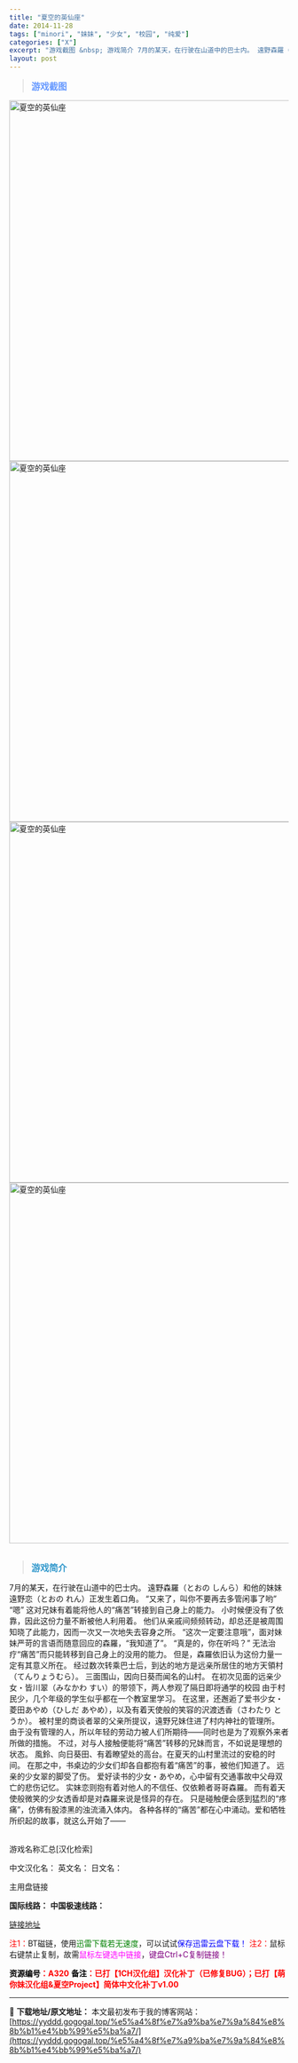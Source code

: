 ```yaml
---
title: "夏空的英仙座"
date: 2014-11-28
tags: ["minori", "妹妹", "少女", "校园", "纯爱"]
categories: ["X"]
excerpt: "游戏截图 &nbsp; 游戏简介 7月的某天，在行驶在山道中的巴士内。 遠野森羅（とおの しんら）和他的妹妹遠野恋（とおの れん）正发生着口角。 “又来了，叫你不要再去多管闲事了哟” “嗯” 这对兄妹有着能将他人的“痛苦”转接到自己身上的能力。 小时候便没有了依靠，因此这份力量不断被他人利用着。 他&hellip;"
layout: post
---
```


<div>
<blockquote><b><span style="font-size: 12pt; color: #6699ff;">游戏截图</span></b></blockquote>
<div><img title="点击放大" src="https://yyddd.gogogal.top/wp-content/uploads/2025/04/20250430_681200051a13f.webp" alt="夏空的英仙座" width="650" /></div>
<div><img title="点击放大" src="https://yyddd.gogogal.top/wp-content/uploads/2025/04/20250430_68120006c0b56.webp" alt="夏空的英仙座" width="650" /></div>
<div><img title="点击放大" src="https://yyddd.gogogal.top/wp-content/uploads/2025/04/20250430_6812000846620.webp" alt="夏空的英仙座" width="650" /></div>
<div><img title="点击放大" src="https://yyddd.gogogal.top/wp-content/uploads/2025/04/20250430_6812000977501.webp" alt="夏空的英仙座" width="650" /></div>
&nbsp;
<blockquote><b><span style="font-size: 12pt; color: #3399cc;">游戏简介</span></b></blockquote>
<div>7月的某天，在行驶在山道中的巴士内。
遠野森羅（とおの しんら）和他的妹妹遠野恋（とおの れん）正发生着口角。
“又来了，叫你不要再去多管闲事了哟”
“嗯”
这对兄妹有着能将他人的“痛苦”转接到自己身上的能力。
小时候便没有了依靠，因此这份力量不断被他人利用着。
他们从亲戚间频频转动，却总还是被周围知晓了此能力，因而一次又一次地失去容身之所。
“这次一定要注意哦”，面对妹妹严苛的言语而随意回应的森羅，“我知道了”。
“真是的，你在听吗？”
无法治疗“痛苦”而只能转移到自己身上的没用的能力。
但是，森羅依旧认为这份力量一定有其意义所在。
经过数次转乘巴士后，到达的地方是远亲所居住的地方天領村（てんりょうむら）。
三面围山，因向日葵而闻名的山村。
在初次见面的远亲少女・皆川翠（みなかわ すい）的带领下，两人参观了隔日即将通学的校园
由于村民少，几个年级的学生似乎都在一个教室里学习。
在这里，还邂逅了爱书少女・菱田あやめ（ひしだ あやめ），以及有着天使般的笑容的沢渡透香（さわたり とうか）。
被村里的商谈者翠的父亲所提议，遠野兄妹住进了村内神社的管理所。
由于没有管理的人，所以年轻的劳动力被人们所期待——同时也是为了观察外来者所做的措施。
不过，对与人接触便能将“痛苦”转移的兄妹而言，不如说是理想的状态。
風鈴、向日葵田、有着瞭望处的高台。在夏天的山村里流过的安稳的时间。
在那之中，书桌边的少女们却各自都抱有着“痛苦”的事，被他们知道了。
远亲的少女翠的脚受了伤。
爱好读书的少女・あやめ，心中留有交通事故中父母双亡的悲伤记忆。
实妹恋则抱有着对他人的不信任、仅依赖者哥哥森羅。
而有着天使般微笑的少女透香却是对森羅来说是怪异的存在。
只是碰触便会感到猛烈的“疼痛”，仿佛有股漆黑的浊流涌入体内。
各种各样的“痛苦”都在心中涌动。爱和牺牲所织起的故事，就这么开始了——</div>
&nbsp;

游戏名称汇总[汉化检索]

中文汉化名：
英文名：
日文名：
</div>
<div class="panel panel-primary">
<div class="panel-heading">主用盘链接</div>
<div class="panel-body">

<b>国际线路：</b>
<b>中国极速线路：</b>

<!--wechatfans start-->

<a href="https://pan.xunlei.com/s/VOSXUWUGHHdR8T_YwBzR1roMA1?pwd=2e8c#">链接地址</a>

<!--wechatfans end-->
<span style="color: #ff0000;">注1：</span>BT磁链，使用<span style="color: #008000;">迅雷下载若无速度</span>，可以试试<span style="color: #0000ff;">保存迅雷云盘下载！</span>
<span style="color: #ff0000;">注2：</span>鼠标右键禁止复制，故需<span style="color: #ff00ff;">鼠标左键选中链接</span>，<span style="color: #800080;">键盘Ctrl+C复制链接！</span>

</div>
<div class="panel-footer"><span style="color: #ff0000;"><b><span style="color: #000000;">资源编号</span>：A320</b></span>
<span style="color: #ff0000;"><b><span style="color: #000000;">备注</span>：已打【1CH汉化组】汉化补丁（已修复BUG）；已打【萌你妹汉化组&amp;夏空Project】简体中文化补丁v1.00</b></span></div>
</div>

---
📖 **下载地址/原文地址：** 本文最初发布于我的博客网站：[https://yyddd.gogogal.top/%e5%a4%8f%e7%a9%ba%e7%9a%84%e8%8b%b1%e4%bb%99%e5%ba%a7/](https://yyddd.gogogal.top/%e5%a4%8f%e7%a9%ba%e7%9a%84%e8%8b%b1%e4%bb%99%e5%ba%a7/)
